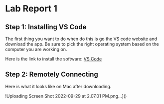 # Lab Report 1

## Step 1: Installing VS Code

The first thing you want to do when do this is go the VS code website and download the app. Be 
sure to pick the right operating system based on the computer you are working on. 

Here is the link to install the software: [VS Code](https://code.visualstudio.com/download)

## Step 2: Remotely Connecting

Here is what it looks like on Mac after downloading.

!Uploading Screen Shot 2022-09-29 at 2.07.01 PM.png…]()



